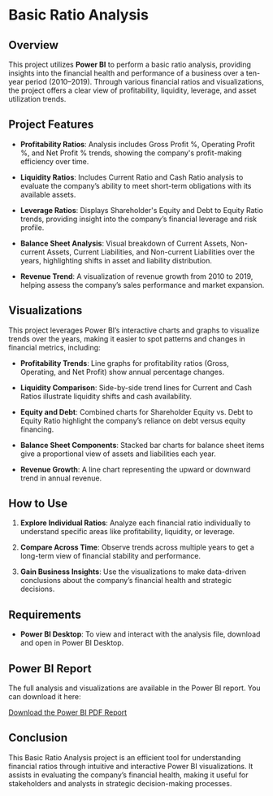 # Basic Ratio Analysis

## Overview

This project utilizes **Power BI** to perform a basic ratio analysis, providing insights into the financial health and performance of a business over a ten-year period (2010–2019). Through various financial ratios and visualizations, the project offers a clear view of profitability, liquidity, leverage, and asset utilization trends.

## Project Features

- **Profitability Ratios**: Analysis includes Gross Profit %, Operating Profit %, and Net Profit % trends, showing the company's profit-making efficiency over time.
  
- **Liquidity Ratios**: Includes Current Ratio and Cash Ratio analysis to evaluate the company’s ability to meet short-term obligations with its available assets.
  
- **Leverage Ratios**: Displays Shareholder's Equity and Debt to Equity Ratio trends, providing insight into the company’s financial leverage and risk profile.
  
- **Balance Sheet Analysis**: Visual breakdown of Current Assets, Non-current Assets, Current Liabilities, and Non-current Liabilities over the years, highlighting shifts in asset and liability distribution.
  
- **Revenue Trend**: A visualization of revenue growth from 2010 to 2019, helping assess the company’s sales performance and market expansion.

## Visualizations

This project leverages Power BI’s interactive charts and graphs to visualize trends over the years, making it easier to spot patterns and changes in financial metrics, including:

- **Profitability Trends**: Line graphs for profitability ratios (Gross, Operating, and Net Profit) show annual percentage changes.
  
- **Liquidity Comparison**: Side-by-side trend lines for Current and Cash Ratios illustrate liquidity shifts and cash availability.
  
- **Equity and Debt**: Combined charts for Shareholder Equity vs. Debt to Equity Ratio highlight the company’s reliance on debt versus equity financing.
  
- **Balance Sheet Components**: Stacked bar charts for balance sheet items give a proportional view of assets and liabilities each year.
  
- **Revenue Growth**: A line chart representing the upward or downward trend in annual revenue.

## How to Use

1. **Explore Individual Ratios**: Analyze each financial ratio individually to understand specific areas like profitability, liquidity, or leverage.
  
2. **Compare Across Time**: Observe trends across multiple years to get a long-term view of financial stability and performance.
  
3. **Gain Business Insights**: Use the visualizations to make data-driven conclusions about the company’s financial health and strategic decisions.

## Requirements

- **Power BI Desktop**: To view and interact with the analysis file, download and open in Power BI Desktop.

## Power BI Report

The full analysis and visualizations are available in the Power BI report. You can download it here:

[Download the Power BI PDF Report](docs/Basic_Ratio_Analysis.pdf)

## Conclusion

This Basic Ratio Analysis project is an efficient tool for understanding financial ratios through intuitive and interactive Power BI visualizations. It assists in evaluating the company’s financial health, making it useful for stakeholders and analysts in strategic decision-making processes.

